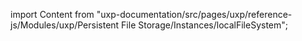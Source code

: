 
import Content from "uxp-documentation/src/pages/uxp/reference-js/Modules/uxp/Persistent File Storage/Instances/localFileSystem";

<Content query="product=xd"/>
